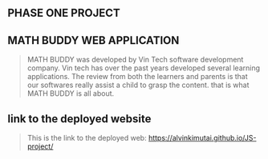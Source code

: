 ## PHASE ONE PROJECT ##

## MATH BUDDY WEB APPLICATION ##

>MATH BUDDY was developed by Vin Tech software development company. Vin tech has over the past years developed several learning applications. The review from both the learners and parents is that our softwares really assist a child to grasp the content. that is what MATH BUDDY is all about.

## link to the deployed website ##

> This is the link to the deployed web: https://alvinkimutai.github.io/JS-project/